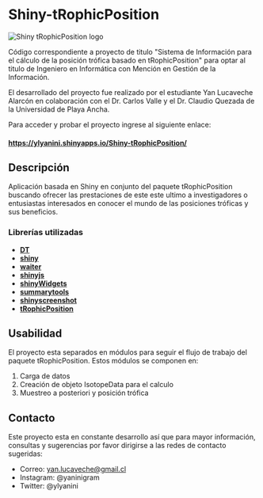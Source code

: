 
# Shiny-tRophicPosition

![Shiny  tRophicPosition logo](https://raw.githubusercontent.com/ylyanini/Shiny-tRophicPosition/main/www/img/logo2.png)

Código correspondiente a proyecto de titulo "Sistema de Información para el cálculo de la posición trófica basado en tRophicPosition"
para optar al titulo de Ingeniero en Informática con Mención en Gestión de la Información.

El desarrollado del proyecto fue realizado por el estudiante Yan Lucaveche Alarcón en colaboración con el Dr. Carlos Valle y el Dr. Claudio Quezada de la Universidad de Playa Ancha.

Para acceder y probar el proyecto ingrese al siguiente enlace:

#### **https://ylyanini.shinyapps.io/Shiny-tRophicPosition/**

## Descripción

Aplicación basada en Shiny en conjunto del paquete tRophicPosition buscando ofrecer las prestaciones de este este ultimo a investigadores o entusiastas interesados en conocer el mundo de las posiciones tróficas y sus beneficios. 

### Librerías utilizadas
- [**DT**](https://github.com/rstudio/DT)
- [**shiny**](https://github.com/rstudio/shiny)
- [**waiter**](https://github.com/JohnCoene/waiter)
- [**shinyjs**](https://github.com/daattali/shinyjs)
- [**shinyWidgets**](https://github.com/dreamRs/shinyWidgets)
- [**summarytools**](https://github.com/dcomtois/summarytools)
- [**shinyscreenshot**](https://github.com/daattali/shinyscreenshot)
- [**tRophicPosition**](https://github.com/clquezada/tRophicPosition)

## Usabilidad 
El proyecto esta separados en módulos para seguir el flujo de trabajo del paquete tRophicPosition.
Estos módulos se componen en:

1) Carga de datos
2) Creación de objeto IsotopeData para el calculo
2) Muestreo a posteriori y posición trófica

## Contacto

Este proyecto esta en constante desarrollo así que para mayor información, consultas y sugerencias por favor dirigirse a las redes de contacto sugeridas:

 - Correo: yan.lucaveche@gmail.cl  
 - Instagram: @yaninigram  
 - Twitter: @ylyanini
